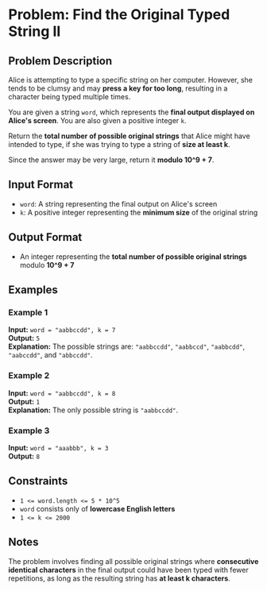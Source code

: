 # Problem: Find the Original Typed String II

## Problem Description
Alice is attempting to type a specific string on her computer. However, she tends to be clumsy and may **press a key for too long**, resulting in a character being typed multiple times.

You are given a string `word`, which represents the **final output displayed on Alice's screen**. You are also given a positive integer `k`.

Return the **total number of possible original strings** that Alice might have intended to type, if she was trying to type a string of **size at least k**.

Since the answer may be very large, return it **modulo 10^9 + 7**.

## Input Format
- `word`: A string representing the final output on Alice's screen
- `k`: A positive integer representing the **minimum size** of the original string

## Output Format
- An integer representing the **total number of possible original strings** modulo **10^9 + 7**

## Examples

### Example 1
**Input:** `word = "aabbccdd", k = 7`<br/>
**Output:** `5`<br/>
**Explanation:** The possible strings are: `"aabbccdd"`, `"aabbccd"`, `"aabbcdd"`, `"aabccdd"`, and `"abbccdd"`.

### Example 2
**Input:** `word = "aabbccdd", k = 8`<br/>
**Output:** `1`<br/>
**Explanation:** The only possible string is `"aabbccdd"`.

### Example 3
**Input:** `word = "aaabbb", k = 3`<br/>
**Output:** `8`

## Constraints
- `1 <= word.length <= 5 * 10^5`
- `word` consists only of **lowercase English letters**
- `1 <= k <= 2000`

## Notes
The problem involves finding all possible original strings where **consecutive identical characters** in the final output could have been typed with fewer repetitions, as long as the resulting string has **at least k characters**.

